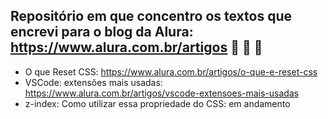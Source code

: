 ## Repositório em que concentro os textos que encrevi para o blog da Alura: https://www.alura.com.br/artigos :page_with_curl: :page_with_curl: :page_with_curl:


- O que Reset CSS: https://www.alura.com.br/artigos/o-que-e-reset-css
- VSCode: extensões mais usadas: https://www.alura.com.br/artigos/vscode-extensoes-mais-usadas
- z-index: Como utilizar essa propriedade do CSS: em andamento
